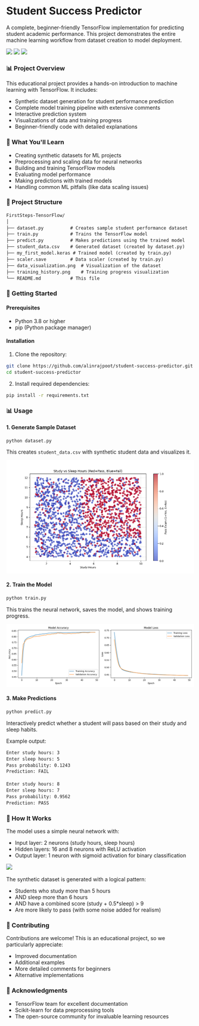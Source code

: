 # Student Success Predictor
A complete, beginner-friendly TensorFlow implementation for predicting student academic performance. This project demonstrates the entire machine learning workflow from dataset creation to model deployment.


![](https://img.shields.io/badge/TensorFlow-2.0+-FF6F00?logo=tensorflow)
![](https://img.shields.io/badge/Python-3.8+-blue?logo=python)
![](https://img.shields.io/badge/License-MIT-green)

### 📊 Project Overview
This educational project provides a hands-on introduction to machine learning with TensorFlow. It includes:

- Synthetic dataset generation for student performance prediction
- Complete model training pipeline with extensive comments
- Interactive prediction system
- Visualizations of data and training progress
- Beginner-friendly code with detailed explanations

### 🎯 What You'll Learn
- Creating synthetic datasets for ML projects
- Preprocessing and scaling data for neural networks
- Building and training TensorFlow models
- Evaluating model performance
- Making predictions with trained models
- Handling common ML pitfalls (like data scaling issues)

### 📁 Project Structure
```txt
FirstSteps-TensorFlow/
│
├── dataset.py          # Creates sample student performance dataset
├── train.py            # Trains the TensorFlow model
├── predict.py          # Makes predictions using the trained model
├── student_data.csv    # Generated dataset (created by dataset.py)
├── my_first_model.keras # Trained model (created by train.py)
├── scaler.save         # Data scaler (created by train.py)
├── data_visualization.png  # Visualization of the dataset
├── training_history.png    # Training progress visualization
└── README.md           # This file
```

### 🚀 Getting Started

#### Prerequisites
- Python 3.8 or higher
- pip (Python package manager)

#### Installation
1. Clone the repository:
```bash
git clone https://github.com/alinrajpoot/student-success-predictor.git
cd student-success-predictor
```

2. Install required dependencies:
```bash
pip install -r requirements.txt
```

### 📊 Usage
#### 1. Generate Sample Dataset
```bash
python dataset.py
```
This creates `student_data.csv` with synthetic student data and visualizes it.

![](https://raw.githubusercontent.com/alinrajpoot/student-success-predictor/424d599f413f55de0c307a184a6de3e931ac9440/data_visualization.png)


#### 2. Train the Model
```bash
python train.py
```
This trains the neural network, saves the model, and shows training progress.

![](https://raw.githubusercontent.com/alinrajpoot/student-success-predictor/424d599f413f55de0c307a184a6de3e931ac9440/training_history.png)


#### 3. Make Predictions
```bash
python predict.py
```
Interactively predict whether a student will pass based on their study and sleep habits.

Example output:

```txt
Enter study hours: 3
Enter sleep hours: 5
Pass probability: 0.1243
Prediction: FAIL

Enter study hours: 8
Enter sleep hours: 7
Pass probability: 0.9562
Prediction: PASS
```


### 🧠 How It Works
The model uses a simple neural network with:
- Input layer: 2 neurons (study hours, sleep hours)
- Hidden layers: 16 and 8 neurons with ReLU activation
- Output layer: 1 neuron with sigmoid activation for binary classification

<img src="https://i.postimg.cc/1mWSGKJk/Screenshot-from-2025-09-15-03-05-04.png" />


The synthetic dataset is generated with a logical pattern:
- Students who study more than 5 hours
- AND sleep more than 6 hours
- AND have a combined score (study + 0.5*sleep) > 9
- Are more likely to pass (with some noise added for realism)


### 🤝 Contributing
Contributions are welcome! This is an educational project, so we particularly appreciate:

- Improved documentation
- Additional examples
- More detailed comments for beginners
- Alternative implementations

### 🙏 Acknowledgments
- TensorFlow team for excellent documentation
- Scikit-learn for data preprocessing tools
- The open-source community for invaluable learning resources
